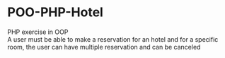 # POO-PHP-Hotel
PHP exercise in OOP<br/>
A user must be able to make a reservation for an hotel and for a specific room, the user can have multiple reservation and can be canceled
